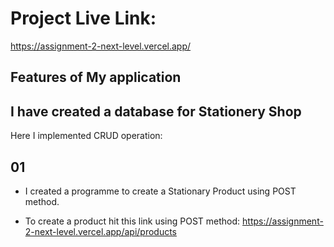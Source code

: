 # Project Live Link:

https://assignment-2-next-level.vercel.app/

## Features of My application

## I have created a database for Stationery Shop

Here I implemented CRUD operation:

## 01

- I created a programme to create a Stationary Product using POST method.

* To create a product hit this link using POST method:
  https://assignment-2-next-level.vercel.app/api/products

